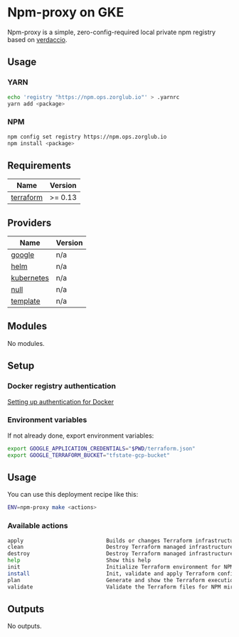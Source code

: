 <!-- BEGIN_TF_DOCS -->

# Npm-proxy on GKE

Npm-proxy is a simple, zero-config-required local private npm registry based on [verdaccio](https://github.com/verdaccio/verdaccio).

## Usage
### YARN
```bash
echo 'registry "https://npm.ops.zorglub.io"' > .yarnrc
yarn add <package>
```

### NPM
```bash
npm config set registry https://npm.ops.zorglub.io
npm install <package>
```

<!-- nothing here -->
## Requirements

| Name | Version |
|------|---------|
| <a name="requirement_terraform"></a> [terraform](#requirement\_terraform) | >= 0.13 |
## Providers

| Name | Version |
|------|---------|
| <a name="provider_google"></a> [google](#provider\_google) | n/a |
| <a name="provider_helm"></a> [helm](#provider\_helm) | n/a |
| <a name="provider_kubernetes"></a> [kubernetes](#provider\_kubernetes) | n/a |
| <a name="provider_null"></a> [null](#provider\_null) | n/a |
| <a name="provider_template"></a> [template](#provider\_template) | n/a |
## Modules

No modules.
<!-- setup.md -->
## Setup
### Docker registry authentication

[Setting up authentication for Docker](https://cloud.google.com/artifact-registry/docs/docker/authentication#json-key)

### Environment variables
If not already done, export environment variables:

```bash
export GOOGLE_APPLICATION_CREDENTIALS="$PWD/terraform.json"
export GOOGLE_TERRAFORM_BUCKET="tfstate-gcp-bucket"
```
<!-- usage.md -->
## Usage

You can use this deployment recipe like this:

```bash
ENV=npm-proxy make <actions>
```

### Available actions

```bash
apply                          Builds or changes Terraform infrastructure for NPM mirror deployment
clean                          Destroy Terraform managed infrastructure for NPM mirror deployment
destroy                        Destroy Terraform managed infrastructure for NPM mirror deployment
help                           Show this help
init                           Initialize Terraform environment for NPM mirror deployment
install                        Init, validate and apply Terraform configuration for NPM mirror deployment
plan                           Generate and show the Terraform execution plan for NPM mirror deployment
validate                       Validate the Terraform files for NPM mirror deployment
```

## Outputs

No outputs.
<!-- other.md -->
<!-- END_TF_DOCS -->